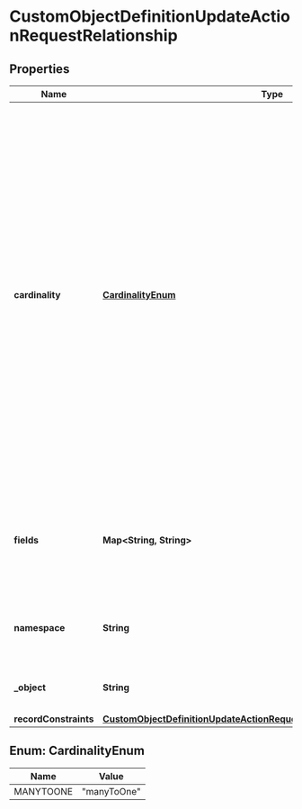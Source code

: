 

# CustomObjectDefinitionUpdateActionRequestRelationship


## Properties

| Name | Type | Description | Notes |
|------------ | ------------- | ------------- | -------------|
|**cardinality** | [**CardinalityEnum**](#CardinalityEnum) | The cardinality of the relationship from this object to another object.  Only the &#x60;manyToOne&#x60; cardinality can be used when creating relationships.  A relationship with &#x60;oneToMany&#x60; cardinality is created implicitly when a &#x60;manyToOne&#x60; relationship is created.  A custom object definition can have a maximum of 2 &#x60;manyToOne&#x60; relationships.  |  [optional] |
|**fields** | **Map&lt;String, String&gt;** | Field mappings in the form of &#x60;&lt;this-object-field-name&gt;&#x60;: &#x60;&lt;other-object-field-name&gt;&#x60;.  |  |
|**namespace** | **String** | The namespace where the related object is located |  |
|**_object** | **String** | The API name of the related object |  |
|**recordConstraints** | [**CustomObjectDefinitionUpdateActionRequestRelationshipRecordConstraints**](CustomObjectDefinitionUpdateActionRequestRelationshipRecordConstraints.md) |  |  [optional] |



## Enum: CardinalityEnum

| Name | Value |
|---- | -----|
| MANYTOONE | &quot;manyToOne&quot; |



